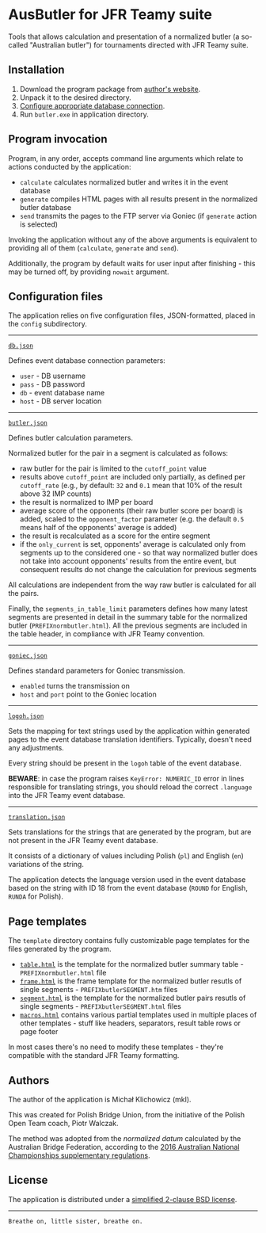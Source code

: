 AusButler for JFR Teamy suite
=============================

Tools that allows calculation and presentation of a normalized butler (a so-called "Australian butler") for tournaments directed with JFR Teamy suite.

Installation
------------

1. Download the program package from [author's website](https://github.com/emkael/jfrteamy-ausbutler/releases).
2. Unpack it to the desired directory.
3. [Configure appropriate database connection](#configuration-files).
4. Run `butler.exe` in application directory.

Program invocation
------------------

Program, in any order, accepts command line arguments which relate to actions conducted by the application:

 * `calculate` calculates normalized butler and writes it in the event database
 * `generate` compiles HTML pages with all results present in the normalized butler database
 * `send` transmits the pages to the FTP server via Goniec (if `generate` action is selected)

Invoking the application without any of the above arguments is equivalent to providing all of them (`calculate`, `generate` and `send`).

Additionally, the program by default waits for user input after finishing - this may be turned off, by providing `nowait` argument.

Configuration files
-------------------

The application relies on five configuration files, JSON-formatted, placed in the `config` subdirectory.

---

[`db.json`](config/db.json.EXAMPLE)

Defines event database connection parameters:

 * `user` - DB username
 * `pass` - DB password
 * `db` - event database name
 * `host` - DB server location

---
 
[`butler.json`](config/butler.json)

Defines butler calculation parameters.

Normalized butler for the pair in a segment is calculated as follows:

 * raw butler for the pair is limited to the `cutoff_point` value
 * results above `cutoff_point` are included only partially, as defined per `cutoff_rate` (e.g., by default: `32` and `0.1` mean that 10% of the result above 32 IMP counts)
 * the result is normalized to IMP per board
 * average score of the opponents (their raw butler score per board) is added, scaled to the `opponent_factor` parameter (e.g. the default `0.5` means half of the opponents' average is added)
 * the result is recalculated as a score for the entire segment
 * if the `only_current` is set, opponents' average is calculated only from segments up to the considered one - so that way normalized butler does not take into account opponents' results from the entire event, but consequent results do not change the calculation for previous segments

All calculations are independent from the way raw butler is calculated for all the pairs.

Finally, the `segments_in_table_limit` parameters defines how many latest segments are presented in detail in the summary table for the normalized butler (`PREFIXnormbutler.html`). All the previous segments are included in the table header, in compliance with JFR Teamy convention.

---

[`goniec.json`](config/goniec.json)

Defines standard parameters for Goniec transmission.

 * `enabled` turns the transmission on
 * `host` and `port` point to the Goniec location

---

[`logoh.json`](config/logoh.json)

Sets the mapping for text strings used by the application within generated pages to the event database translation identifiers. Typically, doesn't need any adjustments.

Every string should be present in the `logoh` table of the event database.

**BEWARE**: in case the program raises `KeyError: NUMERIC_ID` error in lines responsible for translating strings, you should reload the correct `.language` into the JFR Teamy event database.

---

[`translation.json`](config/translation.json)

Sets translations for the strings that are generated by the program, but are not present in the JFR Teamy event database.

It consists of a dictionary of values including Polish (`pl`) and English (`en`) variations of the string.

The application detects the language version used in the event database based on the string with ID 18 from the event database (`ROUND` for English, `RUNDA` for Polish).

Page templates
--------------

The `template` directory contains fully customizable page templates for the files generated by the program.

 * [`table.html`](template/table.html) is the template for the normalized butler summary table - `PREFIXnormbutler.html` file
 * [`frame.html`](template/frame.html) is the frame template for the normalized butler resutls of single segments - `PREFIXbutlerSEGMENT.htm` files
 * [`segment.html`](template/segment.html) is the template for the normalized butler pairs resutls of single segments - `PREFIXbutlerSEGMENT.html` files
 * [`macros.html`](template/macros.html) contains various partial templates used in multiple places of other templates - stuff like headers, separators, result table rows or page footer

In most cases there's no need to modify these templates - they're compatible with the standard JFR Teamy formatting.

Authors
-------

The author of the application is Michał Klichowicz (mkl).

This was created for Polish Bridge Union, from the initiative of the Polish Open Team coach, Piotr Walczak.

The method was adopted from the *normalized datum* calculated by the Australian Bridge Federation, according to the [2016 Australian National Championships supplementary regulations](http://www.abfevents.com.au/events/spnot/2016/include/2016_SN_Supp_Regs.pdf).

License
-------

The application is distributed under a [simplified 2-clause BSD license](LICENSE).

---

`Breathe on, little sister, breathe on.`
